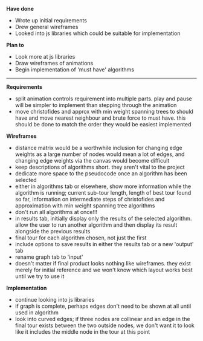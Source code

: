**Have done**
- Wrote up initial requirements
- Drew general wireframes
- Looked into js libraries which could be suitable for implementation

**Plan to**
- Look more at js libraries
- Draw wireframes of animations
- Begin implementation of 'must have' algorithms

---

**Requirements**
- split animation controls requirement into multiple parts. play and pause will be simpler to implement than stepping through the animation
- move christofides and approx with min weight spanning trees to should have and move nearest neighbour and brute force to must have. this should be done to match the order they would be easiest implemented

**Wireframes**
- distance matrix would be a worthwhile inclusion for changing edge weights as a large number of nodes would mean a lot of edges, and changing edge weights via the canvas would become difficult
- keep descriptions of algorithms short. they aren't vital to the project
- dedicate more space to the pseudocode once an algorithm has been selected
- either in algorithms tab or elsewhere, show more information while the algorithm is running; current sub-tour length, length of best tour found so far, information on intermediate steps of christofides and approximation with min weight spanning tree algorithms
- don't run all algorithms at once!!!
- in results tab, initially display only the results of the selected algorithm. allow the user to run another algorithm and then display its result alongside the previous results
- final tour for each algorithm chosen, not just the first
- include options to save results in either the results tab or a new 'output' tab
- rename graph tab to 'input'
- doesn't matter if final product looks nothing like wireframes. they exist merely for initial reference and we won't know which layout works best until we try to use it

**Implementation**
- continue looking into js libraries
- if graph is complete, perhaps edges don't need to be shown at all until used in algorithm
- look into curved edges; if three nodes are collinear and an edge in the final tour exists between the two outside nodes, we don't want it to look like it includes the middle node in the tour at this point

